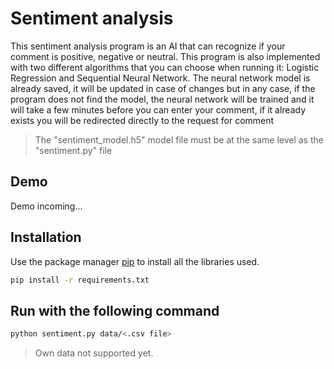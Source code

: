 # Sentiment analysis
This sentiment analysis program is an AI that can recognize if your comment is positive, negative or neutral.
This program is also implemented with two different algorithms that you can choose when running it:
Logistic Regression and Sequential Neural Network. 
The neural network model is already saved, it will be updated in case of changes but in any case, if the program does not find the model, the neural network will be trained and it will take a few minutes before you can enter your comment, if it already exists you will be redirected directly to the request for comment

> The "sentiment_model.h5" model file must be at the same level as the "sentiment.py" file

## Demo
Demo incoming...

## Installation
Use the package manager [pip](https://pip.pypa.io/en/stable/) to install all the libraries used.

```bash
pip install -r requirements.txt
```

## Run with the following command
```bash
python sentiment.py data/<.csv file>
```
> Own data not supported yet.
